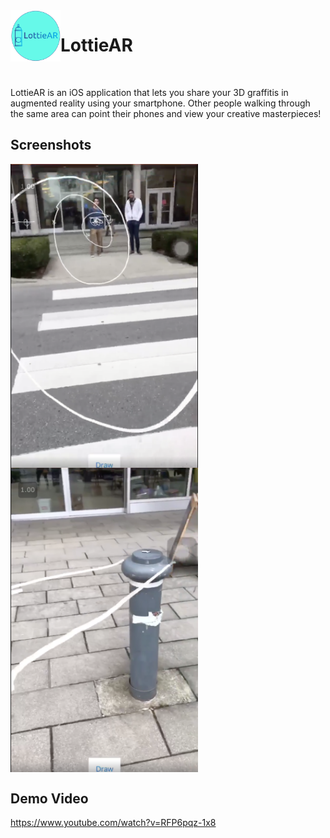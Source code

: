 <img align="left" width="80" src="Assets/Logo-circle.PNG" alt="App icon">

# LottieAR
<br>

LottieAR is an iOS application that lets you share your 3D graffitis in augmented reality using your smartphone. Other people walking through the same area can point their phones and view your creative masterpieces!

## Screenshots
<p>
<img align="center" width="300" src="Assets/sc1.png" alt="App icon">
<img align="center" width="300" src="Assets/sc2.png" alt="App icon">
</p>


## Demo Video
https://www.youtube.com/watch?v=RFP6pqz-1x8
